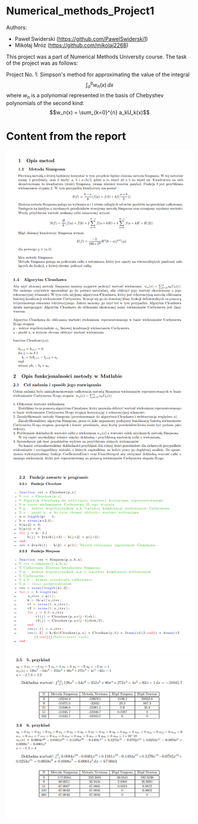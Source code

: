 # Numerical_methods_Project1

Authors:
- Paweł Swiderski (https://github.com/PawelSwiderski1)
- Mikołaj Mróz (https://github.com/mikolaj2268)

This project was a part of Numerical Methods University course. 
The task of the project was as follows:


Project No. 1: Simpson's method for approximating the value of the integral $$\int_{a}^{b} w_n(x) \,dx$$ where $w_n$ is a polynomial represented in the basis of Chebyshev polynomials of the second kind:
$$w_n(x) = \sum_{k=0}^{n} a_kU_k(x)$$

# Content from the report
![](https://github.com/mikolaj2268/Numerical_methods_Project1/blob/main/Report/Screenshot%202023-04-07%20171855.png)
![](https://github.com/mikolaj2268/Numerical_methods_Project1/blob/main/Report/Screenshot%202023-04-07%20171942.png)
![](https://github.com/mikolaj2268/Numerical_methods_Project1/blob/main/Report/Screenshot%202023-04-07%20172000.png)
![](https://github.com/mikolaj2268/Numerical_methods_Project1/blob/main/Report/Screenshot%202023-04-07%20172041.png)





